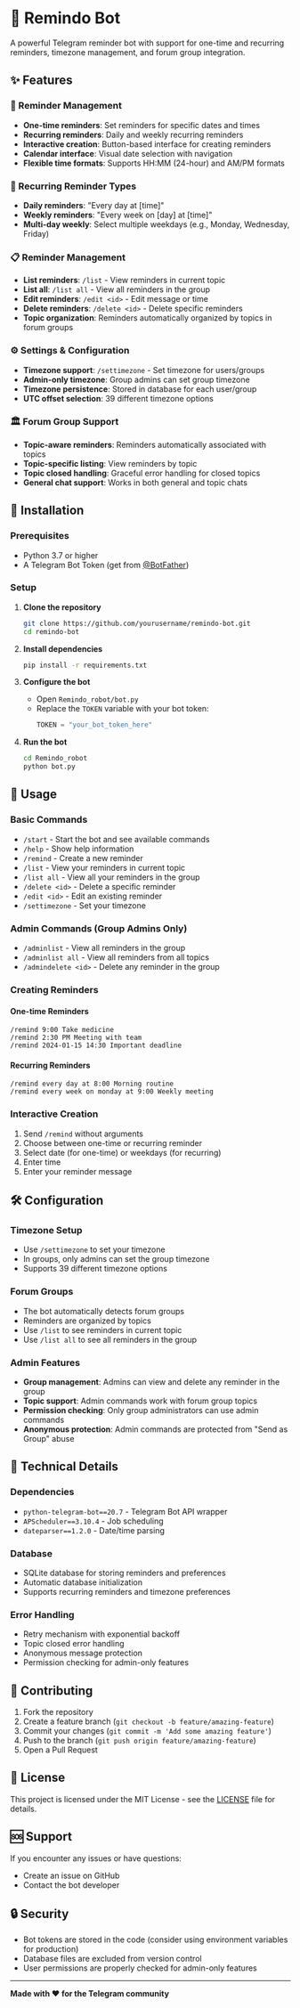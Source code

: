 # 🤖 Remindo Bot

A powerful Telegram reminder bot with support for one-time and recurring reminders, timezone management, and forum group integration.

## ✨ Features

### 📝 Reminder Management
- **One-time reminders**: Set reminders for specific dates and times
- **Recurring reminders**: Daily and weekly recurring reminders
- **Interactive creation**: Button-based interface for creating reminders
- **Calendar interface**: Visual date selection with navigation
- **Flexible time formats**: Supports HH:MM (24-hour) and AM/PM formats

### 🔄 Recurring Reminder Types
- **Daily reminders**: "Every day at [time]"
- **Weekly reminders**: "Every week on [day] at [time]"
- **Multi-day weekly**: Select multiple weekdays (e.g., Monday, Wednesday, Friday)

### 📋 Reminder Management
- **List reminders**: `/list` - View reminders in current topic
- **List all**: `/list all` - View all reminders in the group
- **Edit reminders**: `/edit <id>` - Edit message or time
- **Delete reminders**: `/delete <id>` - Delete specific reminders
- **Topic organization**: Reminders automatically organized by topics in forum groups

### ⚙️ Settings & Configuration
- **Timezone support**: `/settimezone` - Set timezone for users/groups
- **Admin-only timezone**: Group admins can set group timezone
- **Timezone persistence**: Stored in database for each user/group
- **UTC offset selection**: 39 different timezone options

### 🏛️ Forum Group Support
- **Topic-aware reminders**: Reminders automatically associated with topics
- **Topic-specific listing**: View reminders by topic
- **Topic closed handling**: Graceful error handling for closed topics
- **General chat support**: Works in both general and topic chats

## 🚀 Installation

### Prerequisites
- Python 3.7 or higher
- A Telegram Bot Token (get from [@BotFather](https://t.me/botfather))

### Setup

1. **Clone the repository**
   ```bash
   git clone https://github.com/yourusername/remindo-bot.git
   cd remindo-bot
   ```

2. **Install dependencies**
   ```bash
   pip install -r requirements.txt
   ```

3. **Configure the bot**
   - Open `Remindo_robot/bot.py`
   - Replace the `TOKEN` variable with your bot token:
     ```python
     TOKEN = "your_bot_token_here"
     ```

4. **Run the bot**
   ```bash
   cd Remindo_robot
   python bot.py
   ```

## 📖 Usage

### Basic Commands
- `/start` - Start the bot and see available commands
- `/help` - Show help information
- `/remind` - Create a new reminder
- `/list` - View your reminders in current topic
- `/list all` - View all your reminders in the group
- `/delete <id>` - Delete a specific reminder
- `/edit <id>` - Edit an existing reminder
- `/settimezone` - Set your timezone

### Admin Commands (Group Admins Only)
- `/adminlist` - View all reminders in the group
- `/adminlist all` - View all reminders from all topics
- `/admindelete <id>` - Delete any reminder in the group

### Creating Reminders

#### One-time Reminders
```
/remind 9:00 Take medicine
/remind 2:30 PM Meeting with team
/remind 2024-01-15 14:30 Important deadline
```

#### Recurring Reminders
```
/remind every day at 8:00 Morning routine
/remind every week on monday at 9:00 Weekly meeting
```

### Interactive Creation
1. Send `/remind` without arguments
2. Choose between one-time or recurring reminder
3. Select date (for one-time) or weekdays (for recurring)
4. Enter time
5. Enter your reminder message

## 🛠️ Configuration

### Timezone Setup
- Use `/settimezone` to set your timezone
- In groups, only admins can set the group timezone
- Supports 39 different timezone options

### Forum Groups
- The bot automatically detects forum groups
- Reminders are organized by topics
- Use `/list` to see reminders in current topic
- Use `/list all` to see all reminders in the group

### Admin Features
- **Group management**: Admins can view and delete any reminder in the group
- **Topic support**: Admin commands work with forum group topics
- **Permission checking**: Only group administrators can use admin commands
- **Anonymous protection**: Admin commands are protected from "Send as Group" abuse

## 🔧 Technical Details

### Dependencies
- `python-telegram-bot==20.7` - Telegram Bot API wrapper
- `APScheduler==3.10.4` - Job scheduling
- `dateparser==1.2.0` - Date/time parsing

### Database
- SQLite database for storing reminders and preferences
- Automatic database initialization
- Supports recurring reminders and timezone preferences

### Error Handling
- Retry mechanism with exponential backoff
- Topic closed error handling
- Anonymous message protection
- Permission checking for admin-only features

## 🤝 Contributing

1. Fork the repository
2. Create a feature branch (`git checkout -b feature/amazing-feature`)
3. Commit your changes (`git commit -m 'Add some amazing feature'`)
4. Push to the branch (`git push origin feature/amazing-feature`)
5. Open a Pull Request

## 📝 License

This project is licensed under the MIT License - see the [LICENSE](LICENSE) file for details.

## 🆘 Support

If you encounter any issues or have questions:
- Create an issue on GitHub
- Contact the bot developer

## 🔒 Security

- Bot tokens are stored in the code (consider using environment variables for production)
- Database files are excluded from version control
- User permissions are properly checked for admin-only features

---

**Made with ❤️ for the Telegram community** 